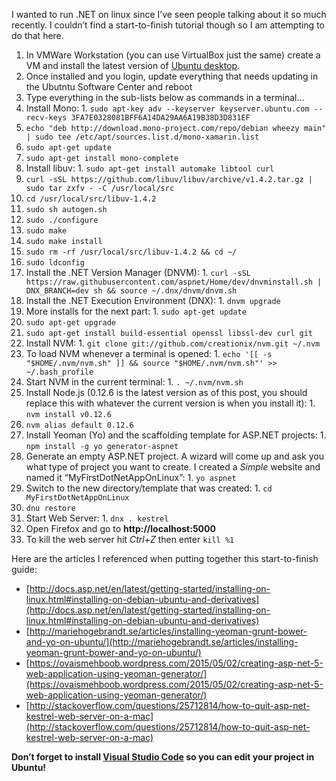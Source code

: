 
I wanted to run .NET on linux since I’ve seen people talking about it so much recently. I couldn’t find a start-to-finish tutorial though so I am attempting to do that here.

1. In VMWare Workstation (you can use VirtualBox just the same) create a VM and install the latest version of [Ubuntu desktop](http://www.ubuntu.com/download/desktop).
2. Once installed and you login, update everything that needs updating in the Ubutntu Software Center and reboot
3. Type everything in the sub-lists below as commands in a terminal…
4. Install Mono: 1. `sudo apt-key adv --keyserver keyserver.ubuntu.com --recv-keys 3FA7E0328081BFF6A14DA29AA6A19B38D3D831EF`
2. `echo "deb http://download.mono-project.com/repo/debian wheezy main" | sudo tee /etc/apt/sources.list.d/mono-xamarin.list`
3. `sudo apt-get update`
4. `sudo apt-get install mono-complete`
5. Install libuv: 1. `sudo apt-get install automake libtool curl`
2. `curl -sSL https://github.com/libuv/libuv/archive/v1.4.2.tar.gz | sudo tar zxfv - -C /usr/local/src`
3. `cd /usr/local/src/libuv-1.4.2`
4. `sudo sh autogen.sh`
5. `sudo ./configure`
6. `sudo make`
7. `sudo make install`
8. `sudo rm -rf /usr/local/src/libuv-1.4.2 && cd ~/`
9. `sudo ldconfig`
6. Install the .NET Version Manager (DNVM): 1. `curl -sSL https://raw.githubusercontent.com/aspnet/Home/dev/dnvminstall.sh | DNX_BRANCH=dev sh && source ~/.dnx/dnvm/dnvm.sh`
7. Install the .NET Execution Environment (DNX): 1. `dnvm upgrade`
8. More installs for the next part: 1. `sudo apt-get update`
2. `sudo apt-get upgrade`
3. `sudo apt-get install build-essential openssl libssl-dev curl git`
9. Install NVM: 1. `git clone git://github.com/creationix/nvm.git ~/.nvm`
10. To load NVM whenever a terminal is opened: 1. `echo '[[ -s "$HOME/.nvm/nvm.sh" ]] && source "$HOME/.nvm/nvm.sh"' >> ~/.bash_profile`
11. Start NVM in the current terminal: 1. `. ~/.nvm/nvm.sh`
12. Install Node.js (0.12.6 is the latest version as of this post, you should replace this with whatever the current version is when you install it): 1. `nvm install v0.12.6`
2. `nvm alias default 0.12.6`
13. Install Yeoman (Yo) and the scaffolding template for ASP.NET projects: 1. `npm install -g yo generator-aspnet`
14. Generate an empty ASP.NET project. A wizard will come up and ask you what type of project you want to create. I created a *Simple* website and named it “MyFirstDotNetAppOnLinux”: 1. `yo aspnet`
15. Switch to the new directory/template that was created: 1. `cd MyFirstDotNetAppOnLinux`
2. `dnu restore`
16. Start Web Server: 1. `dnx . kestrel`
17. Open Firefox and go to **http://localhost:5000**
18. To kill the web server hit *Ctrl+Z* then enter `kill %1`

Here are the articles I referenced when putting together this start-to-finish guide:

- [http://docs.asp.net/en/latest/getting-started/installing-on-linux.html#installing-on-debian-ubuntu-and-derivatives](http://docs.asp.net/en/latest/getting-started/installing-on-linux.html#installing-on-debian-ubuntu-and-derivatives)
- [http://mariehogebrandt.se/articles/installing-yeoman-grunt-bower-and-yo-on-ubuntu/](http://mariehogebrandt.se/articles/installing-yeoman-grunt-bower-and-yo-on-ubuntu/)
- [https://ovaismehboob.wordpress.com/2015/05/02/creating-asp-net-5-web-application-using-yeoman-generator/](https://ovaismehboob.wordpress.com/2015/05/02/creating-asp-net-5-web-application-using-yeoman-generator/)
- [http://stackoverflow.com/questions/25712814/how-to-quit-asp-net-kestrel-web-server-on-a-mac](http://stackoverflow.com/questions/25712814/how-to-quit-asp-net-kestrel-web-server-on-a-mac)

**Don’t forget to install [Visual Studio Code](https://code.visualstudio.com/) so you can edit your project in Ubuntu!**



